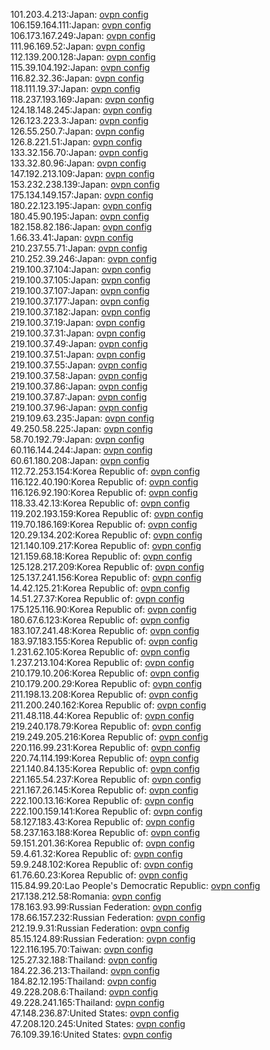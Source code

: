 101.203.4.213:Japan: [ovpn config](vpn/101_203_4_213.ovpn)  
106.159.164.111:Japan: [ovpn config](vpn/106_159_164_111.ovpn)  
106.173.167.249:Japan: [ovpn config](vpn/106_173_167_249.ovpn)  
111.96.169.52:Japan: [ovpn config](vpn/111_96_169_52.ovpn)  
112.139.200.128:Japan: [ovpn config](vpn/112_139_200_128.ovpn)  
115.39.104.192:Japan: [ovpn config](vpn/115_39_104_192.ovpn)  
116.82.32.36:Japan: [ovpn config](vpn/116_82_32_36.ovpn)  
118.111.19.37:Japan: [ovpn config](vpn/118_111_19_37.ovpn)  
118.237.193.169:Japan: [ovpn config](vpn/118_237_193_169.ovpn)  
124.18.148.245:Japan: [ovpn config](vpn/124_18_148_245.ovpn)  
126.123.223.3:Japan: [ovpn config](vpn/126_123_223_3.ovpn)  
126.55.250.7:Japan: [ovpn config](vpn/126_55_250_7.ovpn)  
126.8.221.51:Japan: [ovpn config](vpn/126_8_221_51.ovpn)  
133.32.156.70:Japan: [ovpn config](vpn/133_32_156_70.ovpn)  
133.32.80.96:Japan: [ovpn config](vpn/133_32_80_96.ovpn)  
147.192.213.109:Japan: [ovpn config](vpn/147_192_213_109.ovpn)  
153.232.238.139:Japan: [ovpn config](vpn/153_232_238_139.ovpn)  
175.134.149.157:Japan: [ovpn config](vpn/175_134_149_157.ovpn)  
180.22.123.195:Japan: [ovpn config](vpn/180_22_123_195.ovpn)  
180.45.90.195:Japan: [ovpn config](vpn/180_45_90_195.ovpn)  
182.158.82.186:Japan: [ovpn config](vpn/182_158_82_186.ovpn)  
1.66.33.41:Japan: [ovpn config](vpn/1_66_33_41.ovpn)  
210.237.55.71:Japan: [ovpn config](vpn/210_237_55_71.ovpn)  
210.252.39.246:Japan: [ovpn config](vpn/210_252_39_246.ovpn)  
219.100.37.104:Japan: [ovpn config](vpn/219_100_37_104.ovpn)  
219.100.37.105:Japan: [ovpn config](vpn/219_100_37_105.ovpn)  
219.100.37.107:Japan: [ovpn config](vpn/219_100_37_107.ovpn)  
219.100.37.177:Japan: [ovpn config](vpn/219_100_37_177.ovpn)  
219.100.37.182:Japan: [ovpn config](vpn/219_100_37_182.ovpn)  
219.100.37.19:Japan: [ovpn config](vpn/219_100_37_19.ovpn)  
219.100.37.31:Japan: [ovpn config](vpn/219_100_37_31.ovpn)  
219.100.37.49:Japan: [ovpn config](vpn/219_100_37_49.ovpn)  
219.100.37.51:Japan: [ovpn config](vpn/219_100_37_51.ovpn)  
219.100.37.55:Japan: [ovpn config](vpn/219_100_37_55.ovpn)  
219.100.37.58:Japan: [ovpn config](vpn/219_100_37_58.ovpn)  
219.100.37.86:Japan: [ovpn config](vpn/219_100_37_86.ovpn)  
219.100.37.87:Japan: [ovpn config](vpn/219_100_37_87.ovpn)  
219.100.37.96:Japan: [ovpn config](vpn/219_100_37_96.ovpn)  
219.109.63.235:Japan: [ovpn config](vpn/219_109_63_235.ovpn)  
49.250.58.225:Japan: [ovpn config](vpn/49_250_58_225.ovpn)  
58.70.192.79:Japan: [ovpn config](vpn/58_70_192_79.ovpn)  
60.116.144.244:Japan: [ovpn config](vpn/60_116_144_244.ovpn)  
60.61.180.208:Japan: [ovpn config](vpn/60_61_180_208.ovpn)  
112.72.253.154:Korea Republic of: [ovpn config](vpn/112_72_253_154.ovpn)  
116.122.40.190:Korea Republic of: [ovpn config](vpn/116_122_40_190.ovpn)  
116.126.92.190:Korea Republic of: [ovpn config](vpn/116_126_92_190.ovpn)  
118.33.42.13:Korea Republic of: [ovpn config](vpn/118_33_42_13.ovpn)  
119.202.193.159:Korea Republic of: [ovpn config](vpn/119_202_193_159.ovpn)  
119.70.186.169:Korea Republic of: [ovpn config](vpn/119_70_186_169.ovpn)  
120.29.134.202:Korea Republic of: [ovpn config](vpn/120_29_134_202.ovpn)  
121.140.109.217:Korea Republic of: [ovpn config](vpn/121_140_109_217.ovpn)  
121.159.68.18:Korea Republic of: [ovpn config](vpn/121_159_68_18.ovpn)  
125.128.217.209:Korea Republic of: [ovpn config](vpn/125_128_217_209.ovpn)  
125.137.241.156:Korea Republic of: [ovpn config](vpn/125_137_241_156.ovpn)  
14.42.125.21:Korea Republic of: [ovpn config](vpn/14_42_125_21.ovpn)  
14.51.27.37:Korea Republic of: [ovpn config](vpn/14_51_27_37.ovpn)  
175.125.116.90:Korea Republic of: [ovpn config](vpn/175_125_116_90.ovpn)  
180.67.6.123:Korea Republic of: [ovpn config](vpn/180_67_6_123.ovpn)  
183.107.241.48:Korea Republic of: [ovpn config](vpn/183_107_241_48.ovpn)  
183.97.183.155:Korea Republic of: [ovpn config](vpn/183_97_183_155.ovpn)  
1.231.62.105:Korea Republic of: [ovpn config](vpn/1_231_62_105.ovpn)  
1.237.213.104:Korea Republic of: [ovpn config](vpn/1_237_213_104.ovpn)  
210.179.10.206:Korea Republic of: [ovpn config](vpn/210_179_10_206.ovpn)  
210.179.200.29:Korea Republic of: [ovpn config](vpn/210_179_200_29.ovpn)  
211.198.13.208:Korea Republic of: [ovpn config](vpn/211_198_13_208.ovpn)  
211.200.240.162:Korea Republic of: [ovpn config](vpn/211_200_240_162.ovpn)  
211.48.118.44:Korea Republic of: [ovpn config](vpn/211_48_118_44.ovpn)  
219.240.178.79:Korea Republic of: [ovpn config](vpn/219_240_178_79.ovpn)  
219.249.205.216:Korea Republic of: [ovpn config](vpn/219_249_205_216.ovpn)  
220.116.99.231:Korea Republic of: [ovpn config](vpn/220_116_99_231.ovpn)  
220.74.114.199:Korea Republic of: [ovpn config](vpn/220_74_114_199.ovpn)  
221.140.84.135:Korea Republic of: [ovpn config](vpn/221_140_84_135.ovpn)  
221.165.54.237:Korea Republic of: [ovpn config](vpn/221_165_54_237.ovpn)  
221.167.26.145:Korea Republic of: [ovpn config](vpn/221_167_26_145.ovpn)  
222.100.13.16:Korea Republic of: [ovpn config](vpn/222_100_13_16.ovpn)  
222.100.159.141:Korea Republic of: [ovpn config](vpn/222_100_159_141.ovpn)  
58.127.183.43:Korea Republic of: [ovpn config](vpn/58_127_183_43.ovpn)  
58.237.163.188:Korea Republic of: [ovpn config](vpn/58_237_163_188.ovpn)  
59.151.201.36:Korea Republic of: [ovpn config](vpn/59_151_201_36.ovpn)  
59.4.61.32:Korea Republic of: [ovpn config](vpn/59_4_61_32.ovpn)  
59.9.248.102:Korea Republic of: [ovpn config](vpn/59_9_248_102.ovpn)  
61.76.60.23:Korea Republic of: [ovpn config](vpn/61_76_60_23.ovpn)  
115.84.99.20:Lao People's Democratic Republic: [ovpn config](vpn/115_84_99_20.ovpn)  
217.138.212.58:Romania: [ovpn config](vpn/217_138_212_58.ovpn)  
178.163.93.99:Russian Federation: [ovpn config](vpn/178_163_93_99.ovpn)  
178.66.157.232:Russian Federation: [ovpn config](vpn/178_66_157_232.ovpn)  
212.19.9.31:Russian Federation: [ovpn config](vpn/212_19_9_31.ovpn)  
85.15.124.89:Russian Federation: [ovpn config](vpn/85_15_124_89.ovpn)  
122.116.195.70:Taiwan: [ovpn config](vpn/122_116_195_70.ovpn)  
125.27.32.188:Thailand: [ovpn config](vpn/125_27_32_188.ovpn)  
184.22.36.213:Thailand: [ovpn config](vpn/184_22_36_213.ovpn)  
184.82.12.195:Thailand: [ovpn config](vpn/184_82_12_195.ovpn)  
49.228.208.6:Thailand: [ovpn config](vpn/49_228_208_6.ovpn)  
49.228.241.165:Thailand: [ovpn config](vpn/49_228_241_165.ovpn)  
47.148.236.87:United States: [ovpn config](vpn/47_148_236_87.ovpn)  
47.208.120.245:United States: [ovpn config](vpn/47_208_120_245.ovpn)  
76.109.39.16:United States: [ovpn config](vpn/76_109_39_16.ovpn)  
